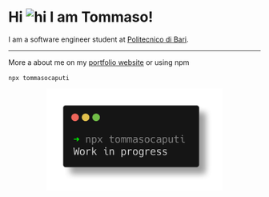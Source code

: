 
# Hi <img src="https://user-images.githubusercontent.com/1303154/88677602-1635ba80-d120-11ea-84d8-d263ba5fc3c0.gif" width="30px" alt="hi"> I am Tommaso! 
I am a software engineer student at [Politecnico di Bari](https://www.poliba.it/).

---
More a about me on my [portfolio website](http://tommasocaputi.com) or using npm
```
npx tommasocaputi
```
<p align="center">
<img alt="screenshot" src="https://github.com/tommaso-caputi/tommaso-caputi/blob/main/assets/screenshot.png" width="70%" height="70%" />
</p>

<!--
---
<p align="center">
  <a href="https://www.python.org/" target="_blank">
    <img src="https://img.shields.io/badge/Python-%2314354C.svg?style=flat-square&logo=python&logoColor=white" alt="Python">
  </a>
  <a href="https://www.javascript.com/" target="_blank">
    <img src="https://img.shields.io/badge/JavaScript-%23F7DF1E.svg?style=flat-square&logo=javascript&logoColor=black" alt="JavaScript">
  </a>
  <a href="https://www.typescriptlang.org/" target="_blank">
    <img src="https://shields.io/badge/TypeScript-3178C6?logo=TypeScript&logoColor=FFF&style=flat-square" alt="TypeScript">
  </a>
  <a href="https://html.com/" target="_blank">
    <img src="https://img.shields.io/badge/HTML-%23E34F26.svg?style=flat-square&logo=html5&logoColor=white" alt="HTML">
  </a>
  <a href="https://www.w3.org/Style/CSS/Overview.en.html" target="_blank">
    <img src="https://img.shields.io/badge/CSS-%231572B6.svg?style=flat-square&logo=css3&logoColor=white" alt="CSS">
  </a>
  <a href="https://github.com/features/actions" target="_blank">
    <img src="https://img.shields.io/badge/GitHub%20Actions-%232671E5.svg?style=flat-square&logo=github-actions&logoColor=white" alt="GitHub Actions">
  </a>
  <a href="https://firebase.google.com/" target="_blank">
    <img src="https://img.shields.io/badge/firebase-ffca28?style=flat-square&logo=firebase&logoColor=black" alt="Firebase">
  </a>
</p>
-->
